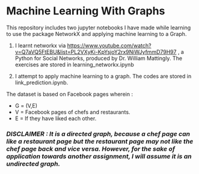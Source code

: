 # Machine Learning With Graphs

This repository includes two jupyter notebooks I have made while learning to use the package NetworkX and applying machine learning to a Graph.

1. I learnt networkx via https://www.youtube.com/watch?v=Q7aVQ5FtEBU&list=PL2VXyKi-KpYsjoY2rx9NiWJyfmmD79H97 , a Python for Social Networks, produced by Dr. William Mattingly. The exercises are stored in learning_networkx.ipynb

2. I attempt to apply machine learning to a graph. The codes are stored in link_prediction.ipynb.

  The dataset is based on Facebook pages wherein : 
  - G = (V,E)
  - V = Facebook pages of chefs and restaurants.
  - E = If they have liked each other.


### ***DISCLAIMER : It is a directed graph, because a chef page can like a restaurant page but the restaurant page may not like the chef page back and vice versa. However, for the sake of application towards another assignment, I will assume it is an undirected graph.***

